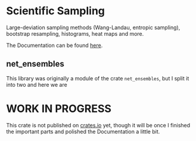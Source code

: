 # Scientific Sampling

Large-deviation sampling methods (Wang-Landau, entropic sampling), bootstrap resampling, histograms, heat maps and more.

The Documentation can be found [here](https://pardoxa.github.io/sampling/sampling/).

## net_ensembles

This library was originally a module of the crate `net_ensembles`, but I split it into two and here we are

# WORK IN PROGRESS

This crate is not published on [crates.io](crates.io) yet, though it will be once I finished 
the important parts and polished the Documentation a little bit.
